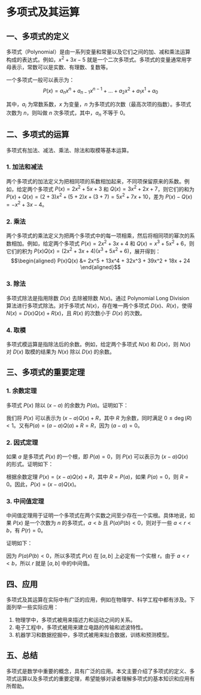 # 多项式及其运算

## 一、多项式的定义

多项式（Polynomial）是由一系列变量和常量以及它们之间的加、减和乘法运算构成的表达式。例如，$x^2+3x−5$ 就是一个二次多项式。多项式的变量通常用字母表示，常数可以是实数、有理数、复数等。

一个多项式一般可以表示为：$$ P(x)=a_nx^n+a_{n-1}x^{n-1}+...+a_2x^2+a_1x^1+a_0 $$

其中，$a_i$ 为常数系数，$x$ 为变量，$n$ 为多项式的次数（最高次项的指数）。多项式次数为 $n$，则叫做 $n$ 次多项式，其中，$a_n$ 不等于 $0$。

## 二、多项式的运算

多项式有加法、减法、乘法、除法和取模等基本运算。

### 1. 加法和减法

两个多项式的加法定义为把相同项的系数相加起来，不同项保留原来的系数。例如，给定两个多项式 $P(x) = 2x^2 + 5x + 3$ 和 $Q(x) = 3x^2 + 2x + 7$，则它们的和为 $P(x)+Q(x) = (2+3)x^2 +(5+2)x +(3+7) = 5x^2 + 7x + 10$，差为 $P(x)-Q(x) = -x^2 +3x -4$。

### 2. 乘法

两个多项式的乘法定义为把两个多项式中的每一项相乘，然后将相同项的幂次的系数相加。例如，给定两个多项式 $P(x) = 2x^2 + 3x + 4$ 和 $Q(x) = x^3 + 5x^2 + 6$，则它们的积为 $P(x)Q(x) = (2x^2 + 3x + 4)(x^3 +5x^2 +6)$，展开得到：$$\begin{aligned} P(x)Q(x) &= 2x^5 + 13x^4 + 32x^3 + 39x^2 + 18x + 24 \end{aligned}$$

### 3. 除法

多项式除法是指用除数 $D(x)$ 去除被除数 $N(x)$。通过 Polynomial Long Division 算法进行多项式除法。对于多项式 $N(x)$，存在唯一两个多项式 $D(x)、R(x)$，使得$N(x)=D(x)Q(x)+R(x)$，且 $R(x)$ 的次数小于 $D(x)$ 的次数。

### 4. 取模

多项式模运算是指除法后的余数。例如，给定两个多项式 $N(x)$ 和 $D(x)$，则 $N(x)$ 对 $D(x)$ 取模的结果为 $N(x)$ 除以 $D(x)$ 的余数。

## 三、多项式的重要定理

### 1. 余数定理

多项式 $P(x)$ 除以 $(x-a)$ 的余数为 $P(a)$。证明如下：

我们将 $P(x)$ 可以表示为 $(x-a)Q(x)+R$，其中 $R$ 为余数，同时满足 $0 \le \operatorname{deg}(R) < 1$。又有$P(a) = (a-a)Q(a) + R = R$，因为 $(a-a)=0$。

### 2. 因式定理

如果 $a$ 是多项式 $P(x)$ 的一个根，即 $P(a)=0$，则 $P(x)$ 可以表示为 $(x-a)Q(x)$ 的形式。证明如下：

根据余数定理 $P(x) = (x-a)Q(x) + R$，其中 $R=P(a)$，如果 $P(a)=0$，则 $R=0$。因此，$P(x) = (x-a)Q(x)$。

### 3. 中间值定理

中间值定理用于证明一个多项式在两个实数之间至少存在一个实根。具体地说，如果 $P(x)$ 是一个次数为 $n$ 的多项式，$a<b$ 且 $P(a)P(b) < 0$，则对于一些 $a < r < b$，有 $P(r)=0$。

证明如下：

因为 $P(a)P(b) < 0$，所以多项式 $P(x)$ 在 $[a,b]$ 上必定有一个实根 $r$。由于 $a < r < b$，所以 $r$ 就是 $[a,b]$ 中的中间值。

## 四、应用

多项式及其运算在实际中有广泛的应用，例如在物理学、科学工程中都有涉及。下面列举一些实际应用：

1. 物理学中，多项式被用来描述力和运动之间的关系。
2. 电子工程中，多项式被用来建立电路的传输和滤波特性。
3. 机器学习和数据挖掘中，多项式被用来拟合数据，训练和预测模型。

## 五、总结

多项式是数学中重要的概念，具有广泛的应用。本文主要介绍了多项式的定义、多项式运算以及多项式的重要定理，希望能够对读者理解多项式的基本知识和应用有所帮助。